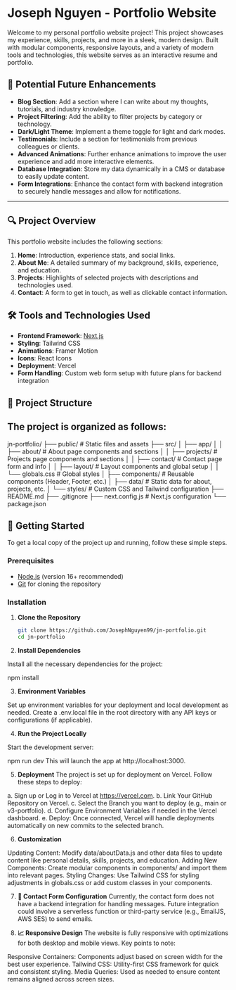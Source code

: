 # Joseph Nguyen - Portfolio Website

Welcome to my personal portfolio website project! This project showcases my experience, skills, projects, and more in a sleek, modern design. Built with modular components, responsive layouts, and a variety of modern tools and technologies, this website serves as an interactive resume and portfolio.

## 🌟 Potential Future Enhancements

- **Blog Section**: Add a section where I can write about my thoughts, tutorials, and industry knowledge.
- **Project Filtering**: Add the ability to filter projects by category or technology.
- **Dark/Light Theme**: Implement a theme toggle for light and dark modes.
- **Testimonials**: Include a section for testimonials from previous colleagues or clients.
- **Advanced Animations**: Further enhance animations to improve the user experience and add more interactive elements.
- **Database Integration**: Store my data dynamically in a CMS or database to easily update content.
- **Form Integrations**: Enhance the contact form with backend integration to securely handle messages and allow for notifications.

---

## 🔍 Project Overview

This portfolio website includes the following sections:
1. **Home**: Introduction, experience stats, and social links.
2. **About Me**: A detailed summary of my background, skills, experience, and education.
3. **Projects**: Highlights of selected projects with descriptions and technologies used.
4. **Contact**: A form to get in touch, as well as clickable contact information.

## 🛠 Tools and Technologies Used

- **Frontend Framework**: [Next.js](https://nextjs.org/)
- **Styling**: Tailwind CSS
- **Animations**: Framer Motion
- **Icons**: React Icons
- **Deployment**: Vercel
- **Form Handling**: Custom web form setup with future plans for backend integration

## 📂 Project Structure

## The project is organized as follows:

jn-portfolio/
├── public/                  # Static files and assets
├── src/
│   ├── app/
│   │   ├── about/           # About page components and sections
│   │   ├── projects/        # Projects page components and sections
│   │   ├── contact/         # Contact page form and info
│   │   ├── layout/          # Layout components and global setup
│   │   └── globals.css      # Global styles
│   ├── components/          # Reusable components (Header, Footer, etc.)
│   ├── data/                # Static data for about, projects, etc.
│   └── styles/              # Custom CSS and Tailwind configuration
├── README.md
├── .gitignore
├── next.config.js           # Next.js configuration
└── package.json



## 🚀 Getting Started

To get a local copy of the project up and running, follow these simple steps.

### Prerequisites

- [Node.js](https://nodejs.org/) (version 16+ recommended)
- [Git](https://git-scm.com/) for cloning the repository

### Installation

1. **Clone the Repository**

   ```bash
   git clone https://github.com/JosephNguyen99/jn-portfolio.git
   cd jn-portfolio

2. **Install Dependencies**

  Install all the necessary dependencies for the project:

  npm install

3. **Environment Variables**

  Set up environment variables for your deployment and local development as needed. Create a .env.local file in the root directory with any API keys or configurations (if applicable).

4. **Run the Project Locally**

  Start the development server:

  npm run dev
  This will launch the app at http://localhost:3000.

5. **Deployment**
The project is set up for deployment on Vercel. Follow these steps to deploy:

  a. Sign up or Log in to Vercel at https://vercel.com.
  b. Link Your GitHub Repository on Vercel.
  c. Select the Branch you want to deploy (e.g., main or v3-portfolio).
  d. Configure Environment Variables if needed in the Vercel dashboard.
  e. Deploy: Once connected, Vercel will handle deployments automatically on new commits to the selected branch.

6. **Customization**

Updating Content: Modify data/aboutData.js and other data files to update content like personal details, skills, projects, and education.
Adding New Components: Create modular components in components/ and import them into relevant pages.
Styling Changes: Use Tailwind CSS for styling adjustments in globals.css or add custom classes in your components.

7. **📧 Contact Form Configuration**
Currently, the contact form does not have a backend integration for handling messages. Future integration could involve a serverless function or third-party service (e.g., EmailJS, AWS SES) to send emails.

8. **📈 Responsive Design**
The website is fully responsive with optimizations for both desktop and mobile views. Key points to note:

Responsive Containers: Components adjust based on screen width for the best user experience.
Tailwind CSS: Utility-first CSS framework for quick and consistent styling.
Media Queries: Used as needed to ensure content remains aligned across screen sizes.

